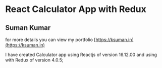 # React Calculator App with Redux

## Suman Kumar

for more details you can view my portfolio
[https://ksuman.in](https://ksuman.in)

I have created Calculator app using Reactjs of version 16.12.00 and using with Redux of version 4.0.5;
